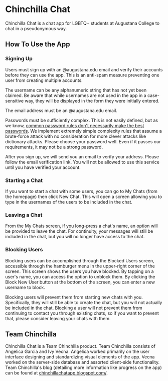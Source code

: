 # Chinchilla Chat

Chinchilla Chat is a chat app for LGBTQ+ students at Augustana College to chat in a pseudonymous way.

## How To Use the App

### Signing Up

Users must sign up with an @augustana.edu email and verify their accounts before they can use the app. This is an anti-spam measure preventing one user from creating multiple accounts.

The username can be any alphanumeric string that has not yet been claimed. Be aware that while usernames are not used in the app in a case-sensitive way, they will be displayed in the form they were initially entered.

The email address must be an @augustana.edu email.

Passwords must be sufficiently complex. This is not easily defined, but as we know, [common password rules don't necessarily make the best passwords](https://xkcd.com/936/ "xkcd: Password Strength"). We implement extremely simple complexity rules that assume a brute-force attack with no consideration for more clever attacks like dictionary attacks. Please choose your password well. Even if it passes our requirements, it may not be a strong password.

After you sign up, we will send you an email to verify your address. Please follow the email verification link. You will not be allowed to use this service until you have verified your account.

### Starting a Chat

If you want to start a chat with some users, you can go to My Chats (from the homepage) then click New Chat. This will open a screen allowing you to type in the usernames of the users to be included in the chat.

### Leaving a Chat

From the My Chats screen, if you long-press a chat's name, an option will be provided to leave the chat. For continuity, your messages will still be included in the chat, but you will no longer have access to the chat.

### Blocking Users

Blocking users can be accomplished through the Blocked Users screen, accessible through the hamburger menu in the upper-right corner of the screen. This screen shows the users you have blocked. By tapping on a user's name, you can access the option to unblock them. By clicking the Block New User button at the bottom of the screen, you can enter a new username to block.

Blocking users will prevent them from starting new chats with you. Specifically, they will still be able to create the chat, but you will not actually be included in the chat. Blocking a user will not prevent them from continuing to contact you through existing chats, so if you want to prevent that, please consider leaving your chats with them.

## Team Chinchilla

Chinchilla Chat is a Team Chinchilla product. Team Chinchilla consists of Angelica Garcia and Ivy Vecna. Angelica worked primarily on the user interface designing and standardizing visual elements of the app. Vecna worked on the server-side database and assorted client-side functionality. Team Chinchilla's blog (detailing more information like progress on the app) can be found at [chinchillachatapp.blogspot.com/](https://chinchillachatapp.blogspot.com/).
